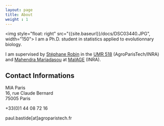 ```yaml
---
layout: page
title: About
weight : 1
---
```

<img style="float: right" src="{{site.baseurl}}/docs/DSC03440.JPG", width="150">
I am a Ph.D. student in statistics applied to evolutionnary biology.

I am supervised by [Stéphane Robin](http://www-old.agroparistech.fr/mia/equipes:membres:page:stephane)
in the [UMR 518](http://www-old.agroparistech.fr/agroparistech/mmip/maths/essaimia/) (AgroParisTech/INRA)
and [Mahendra Mariadasou](https://mig.jouy.inra.fr/?q=fr/mariadassou) at [MaIAGE](http://maiage.jouy.inra.fr/) (INRA).

## Contact Informations

MIA Paris  
16, rue Claude Bernard  
75005 Paris

+33(0)1 44 08 72 16

paul.bastide[at]agroparistech.fr